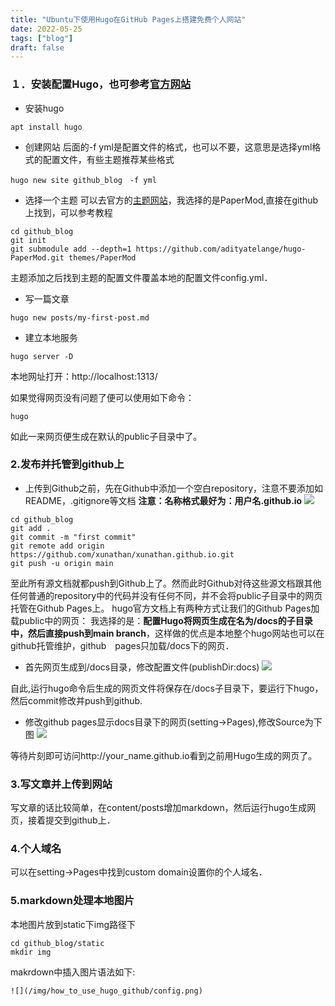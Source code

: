 ```yaml
---
title: "Ubuntu下使用Hugo在GitHub Pages上搭建免费个人网站"
date: 2022-05-25
tags: ["blog"]
draft: false
---
```

### １．安装配置Hugo，也可参考[官方网站](https://gohugo.io/getting-started/quick-start/)
* 安装hugo
```
apt install hugo
```
* 创建网站
后面的-f yml是配置文件的格式，也可以不要，这意思是选择yml格式的配置文件，有些主题推荐某些格式
```
hugo new site github_blog　-f yml
```  
* 选择一个主题
可以去官方的[主题网站](https://themes.gohugo.io/)，我选择的是PaperMod,直接在github上找到，可以参考教程
```
cd github_blog
git init
git submodule add --depth=1 https://github.com/adityatelange/hugo-PaperMod.git themes/PaperMod
```
主题添加之后找到主题的配置文件覆盖本地的配置文件config.yml．
* 写一篇文章
```
hugo new posts/my-first-post.md
```
* 建立本地服务
```
hugo server -D
```
本地网址打开：http://localhost:1313/

如果觉得网页没有问题了便可以使用如下命令：

```
hugo
```

如此一来网页便生成在默认的public子目录中了。

### 2.发布并托管到github上
* 上传到Github之前，先在Github中添加一个空白repository，注意不要添加如README，.gitignore等文档 **注意：名称格式最好为：用户名.github.io**
![](/img/how_to_use_hugo_github/github.png)

```
cd github_blog
git add .
git commit -m "first commit"
git remote add origin https://github.com/xunathan/xunathan.github.io.git
git push -u origin main
```
至此所有源文档就都push到Github上了。然而此时Github对待这些源文档跟其他任何普通的repository中的代码并没有任何不同，并不会将public子目录中的网页托管在Github Pages上。
hugo官方文档上有两种方式让我们的Github Pages加载public中的网页：
我选择的是：**配置Hugo将网页生成在名为/docs的子目录中，然后直接push到main branch**，这样做的优点是本地整个hugo网站也可以在github托管维护，github　pages只加载/docs下的网页．
* 首先网页生成到/docs目录，修改配置文件(publishDir:docs)
![](/img/how_to_use_hugo_github/config.png)

自此,运行hugo命令后生成的网页文件将保存在/docs子目录下，要运行下hugo，然后commit修改并push到github.

* 修改github pages显示docs目录下的网页(setting->Pages),修改Source为下图
![](/img/how_to_use_hugo_github/github_pages.png)

等待片刻即可访问http://your_name.github.io看到之前用Hugo生成的网页了。

### 3.写文章并上传到网站
写文章的话比较简单，在content/posts增加markdown，然后运行hugo生成网页，接着提交到github上．

### 4.个人域名
可以在setting->Pages中找到custom domain设置你的个人域名．

### 5.markdown处理本地图片
本地图片放到static下img路径下
```
cd github_blog/static
mkdir img
```
makrdown中插入图片语法如下:
```
![](/img/how_to_use_hugo_github/config.png)
```
